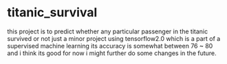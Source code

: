 # titanic_survival
this project is to predict whether any particular passenger in the titanic survived or not just a minor project using tensorflow2.0 which is a part of a supervised machine learning its accuracy is somewhat between 76 ~ 80 and i think its good for now i might further do some changes in the future.


